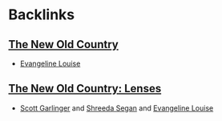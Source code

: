 
# Backlinks
## [The New Old Country](<The New Old Country.md>)
- [Evangeline Louise](<Evangeline Louise.md>)

## [The New Old Country: Lenses](<The New Old Country: Lenses.md>)
- [Scott Garlinger](<Scott Garlinger.md>) and [Shreeda Segan](<Shreeda Segan.md>) and [Evangeline Louise](<Evangeline Louise.md>)

